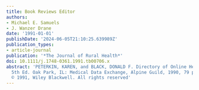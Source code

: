 ```yaml
---
title: Book Reviews Editor
authors:
- Michael E. Samuels
- J. Wanzer Drane
date: '1991-01-01'
publishDate: '2024-06-05T21:10:25.639989Z'
publication_types:
- article-journal
publication: '*The Journal of Rural Health*'
doi: 10.1111/j.1748-0361.1991.tb00706.x
abstract: 'PETERKIN, KAREN, and BLACK, DONALD F. Directory of Online Healthcare Databases,
  5th Ed. Oak Park, IL: Medical Data Exchange, Alpine Guild, 1990, 79 pp.—$35. Copyright
  © 1991, Wiley Blackwell. All rights reserved'
---
```

